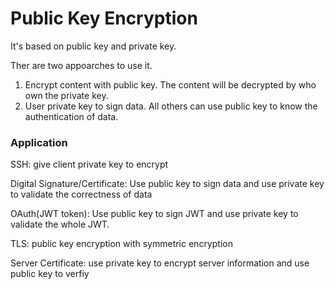 # Public Key Encryption

It's based on public key and private key.

Ther are two appoarches to use it.

1. Encrypt content with public key. The content will be decrypted by who own the private key.
2. User private key to sign data. All others can use public key to know the authentication of data.

### Application

SSH: give client private key to encrypt

Digital Signature/Certificate: Use public key to sign data and use private key to validate the correctness of data

OAuth(JWT token): Use public key to sign JWT and use private key to validate the whole JWT.

TLS: public key encryption with symmetric encryption

Server Certificate: use private key to encrypt server information and use public key to verfiy
